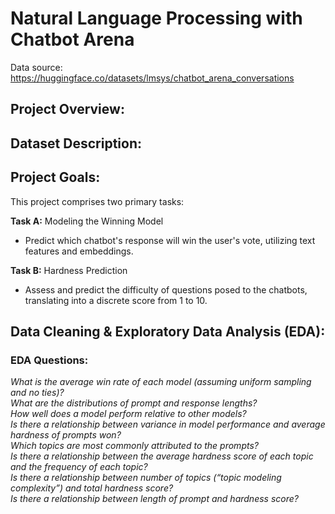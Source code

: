 # Natural Language Processing with Chatbot Arena

Data source: https://huggingface.co/datasets/lmsys/chatbot_arena_conversations

## Project Overview:

## Dataset Description:

## Project Goals: 

This project comprises two primary tasks:

**Task A:** Modeling the Winning Model 
- Predict which chatbot's response will win the user's vote, utilizing text features and embeddings.
  
**Task B:** Hardness Prediction 
- Assess and predict the difficulty of questions posed to the chatbots, translating into a discrete score from 1 to 10.

## Data Cleaning & Exploratory Data Analysis (EDA):

  ### EDA Questions: 
  *What is the average win rate of each model (assuming uniform sampling and no ties)?* \
  *What are the distributions of prompt and response lengths?* \
  *How well does a model perform relative to other models?* \
  *Is there a relationship between variance in model performance and average hardness of prompts won?* \
  *Which topics are most commonly attributed to the prompts?* \
  *Is there a relationship between the average hardness score of each topic and the frequency of each topic?* \
  *Is there a relationship between number of topics (“topic modeling complexity”) and total hardness score?* \
  *Is there a relationship between length of prompt and hardness score?*
